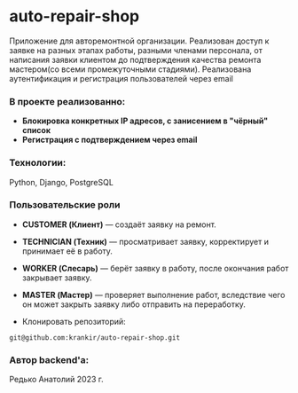 # auto-repair-shop
Приложение для авторемонтной организации. Реализован доступ к заявке на разных этапах работы, разными членами персонала, от написания заявки клиентом до подтверждения качества ремонта мастером(со всеми промежуточными стадиями). Реализована аутентификация и регистрация пользователей через email

### В проекте реализованно:
- **Блокировка конкретных IP адресов, с занисением в "чёрный" список**
- **Регистрация с подтверждением через email**

### Технологии:

Python, Django, PostgreSQL

### Пользовательские роли
- **CUSTOMER (Клиент)** — создаёт заявку на ремонт.
- **TECHNICIAN (Техник)** — просматривает заявку, корректирует и принимает её в работу.
- **WORKER (Слесарь)** — берёт заявку в работу, после окончания работ закрывает заявку.
- **MASTER (Мастер)** — проверяет выполнение работ, вследствие чего он может закрыть заявку либо отправить на переработку.

- Клонировать репозиторий:
```
git@github.com:krankir/auto-repair-shop.git
```

### Автор backend'а:

Редько Анатолий 2023 г.